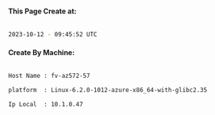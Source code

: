 
   
#### This Page Create at:

```bash

2023-10-12 - 09:45:52 UTC

```

#### Create By Machine:

```bash

Host Name : fv-az572-57

platform  : Linux-6.2.0-1012-azure-x86_64-with-glibc2.35

Ip Local  : 10.1.0.47

```

